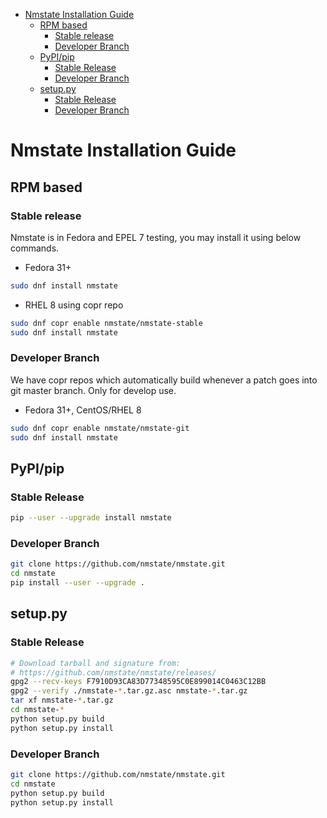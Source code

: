 <!-- vim-markdown-toc GFM -->

* [Nmstate Installation Guide](#nmstate-installation-guide)
    * [RPM based](#rpm-based)
        * [Stable release](#stable-release)
        * [Developer Branch](#developer-branch)
    * [PyPI/pip](#pypipip)
        * [Stable Release](#stable-release-1)
        * [Developer Branch](#developer-branch-1)
    * [setup.py](#setuppy)
        * [Stable Release](#stable-release-2)
        * [Developer Branch](#developer-branch-2)

<!-- vim-markdown-toc -->

# Nmstate Installation Guide

## RPM based

### Stable release

Nmstate is in Fedora and EPEL 7 testing, you may install it using below
commands.

 * Fedora 31+

```bash
sudo dnf install nmstate
```

 * RHEL 8 using copr repo

```bash
sudo dnf copr enable nmstate/nmstate-stable
sudo dnf install nmstate
```

### Developer Branch
We have copr repos which automatically build whenever a patch goes into
git master branch. Only for develop use.

 * Fedora 31+, CentOS/RHEL 8

```bash
sudo dnf copr enable nmstate/nmstate-git
sudo dnf install nmstate
```

## PyPI/pip

### Stable Release

```bash
pip --user --upgrade install nmstate
```

### Developer Branch

```bash
git clone https://github.com/nmstate/nmstate.git
cd nmstate
pip install --user --upgrade .
```

## setup.py

### Stable Release

```bash
# Download tarball and signature from:
# https://github.com/nmstate/nmstate/releases/
gpg2 --recv-keys F7910D93CA83D77348595C0E899014C0463C12BB
gpg2 --verify ./nmstate-*.tar.gz.asc nmstate-*.tar.gz
tar xf nmstate-*.tar.gz
cd nmstate-*
python setup.py build
python setup.py install
```

### Developer Branch

```bash
git clone https://github.com/nmstate/nmstate.git
cd nmstate
python setup.py build
python setup.py install
```
